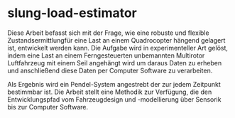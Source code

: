 # slung-load-estimator
Diese Arbeit befasst sich mit der Frage, wie eine robuste und flexible
Zustandsermittlungfür eine Last an einem Quadrocopter hängend gelagert ist,
entwickelt werden kann. Die Aufgabe wird in experimenteller Art gelöst,
indem eine Last an einem Ferngesteuerten unbemannten Multirotor 
Luftfahrzeug mit einem Seil angehängt wird um daraus Daten zu erheben 
und anschließend diese Daten per Computer Software zu verarbeiten.

Als Ergebnis wird ein Pendel-System angestrebt der zur jedem Zeitpunkt 
bestimmbar ist. Die Arbeit stellt eine Methodik zur Verfügung, 
die den Entwicklungspfad vom Fahrzeugdesign und -modellierung über
Sensorik bis zur Computer Software.
